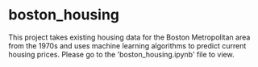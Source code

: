 # boston_housing
This project takes existing housing data for the Boston Metropolitan area from the 1970s and uses machine learning algorithms 
to predict current housing prices. 
Please go to the 'boston_housing.ipynb' file to view.
